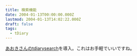 ```yaml
---
title: 検索機能
date: 2004-01-13T00:00:00.000Z
lastmod: 2004-01-13T14:02:22.000Z
draft: false
tags:
  - tDiary
---
```


[あおきさんのtdiarysearch](http://i.loveruby.net/d/20040112.html#p04)を導入。これはお手軽でいいですね。
